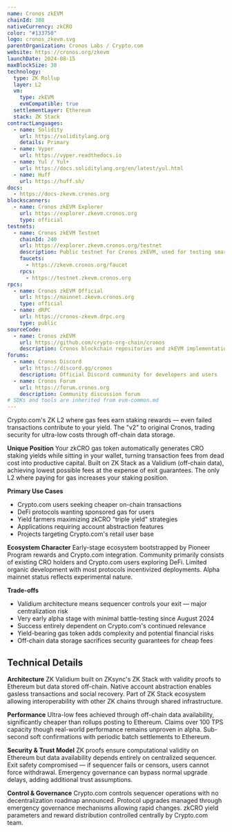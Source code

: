 ```yaml
---
name: Cronos zkEVM
chainId: 388
nativeCurrency: zkCRO
color: "#133750"
logo: cronos_zkevm.svg
parentOrganization: Cronos Labs / Crypto.com
website: https://cronos.org/zkevm
launchDate: 2024-08-15
maxBlockSize: 30
technology:
  type: ZK Rollup
  layer: L2
  vm:
    type: zkEVM
    evmCompatible: true
  settlementLayer: Ethereum
  stack: ZK Stack
contractLanguages:
  - name: Solidity
    url: https://soliditylang.org
    details: Primary
  - name: Vyper
    url: https://vyper.readthedocs.io
  - name: Yul / Yul+
    url: https://docs.soliditylang.org/en/latest/yul.html
  - name: Huff
    url: https://huff.sh/
docs:
  - https://docs-zkevm.cronos.org
blockscanners:
  - name: Cronos zkEVM Explorer
    url: https://explorer.zkevm.cronos.org
    type: official
testnets:
  - name: Cronos zkEVM Testnet
    chainId: 240
    url: https://explorer.zkevm.cronos.org/testnet
    description: Public testnet for Cronos zkEVM, used for testing smart contracts and dApps before mainnet deployment.
    faucets:
      - https://zkevm.cronos.org/faucet
    rpcs:
      - https://testnet.zkevm.cronos.org
rpcs:
  - name: Cronos zkEVM Official
    url: https://mainnet.zkevm.cronos.org
    type: official
  - name: dRPC
    url: https://cronos-zkevm.drpc.org
    type: public
sourceCode:
  - name: Cronos zkEVM
    url: https://github.com/crypto-org-chain/cronos
    description: Cronos blockchain repositories and zkEVM implementation
forums:
  - name: Cronos Discord
    url: https://discord.gg/cronos
    description: Official Discord community for developers and users
  - name: Cronos Forum
    url: https://forum.cronos.org
    description: Community discussion forum
# SDKs and tools are inherited from evm-common.md
---
```


Crypto.com's ZK L2 where gas fees earn staking rewards — even failed transactions contribute to your yield. The "v2" to original Cronos, trading security for ultra-low costs through off-chain data storage.

**Unique Position**
Your zkCRO gas token automatically generates CRO staking yields while sitting in your wallet, turning transaction fees from dead cost into productive capital. Built on ZK Stack as a Validium (off-chain data), achieving lowest possible fees at the expense of exit guarantees. The only L2 where paying for gas increases your staking position.

**Primary Use Cases**

- Crypto.com users seeking cheaper on-chain transactions
- DeFi protocols wanting sponsored gas for users
- Yield farmers maximizing zkCRO "triple yield" strategies
- Applications requiring account abstraction features
- Projects targeting Crypto.com's retail user base

**Ecosystem Character**
Early-stage ecosystem bootstrapped by Pioneer Program rewards and Crypto.com integration. Community primarily consists of existing CRO holders and Crypto.com users exploring DeFi. Limited organic development with most protocols incentivized deployments. Alpha mainnet status reflects experimental nature.

**Trade-offs**

- Validium architecture means sequencer controls your exit — major centralization risk
- Very early alpha stage with minimal battle-testing since August 2024
- Success entirely dependent on Crypto.com's continued relevance
- Yield-bearing gas token adds complexity and potential financial risks
- Off-chain data storage sacrifices security guarantees for cheap fees

## Technical Details

**Architecture**
ZK Validium built on ZKsync's ZK Stack with validity proofs to Ethereum but data stored off-chain. Native account abstraction enables gasless transactions and social recovery. Part of ZK Stack ecosystem allowing interoperability with other ZK chains through shared infrastructure.

**Performance**
Ultra-low fees achieved through off-chain data availability, significantly cheaper than rollups posting to Ethereum. Claims over 100 TPS capacity though real-world performance remains unproven in alpha. Sub-second soft confirmations with periodic batch settlements to Ethereum.

**Security & Trust Model**
ZK proofs ensure computational validity on Ethereum but data availability depends entirely on centralized sequencer. Exit safety compromised — if sequencer fails or censors, users cannot force withdrawal. Emergency governance can bypass normal upgrade delays, adding additional trust assumptions.

**Control & Governance**
Crypto.com controls sequencer operations with no decentralization roadmap announced. Protocol upgrades managed through emergency governance mechanisms allowing rapid changes. zkCRO yield parameters and reward distribution controlled centrally by Crypto.com team.
